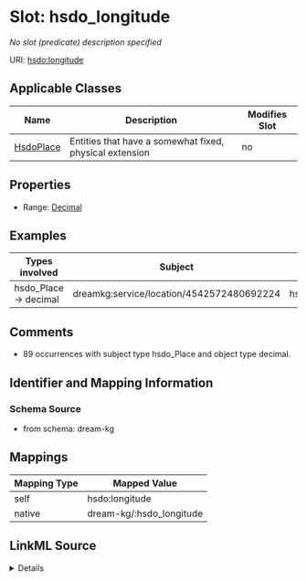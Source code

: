 

# Slot: hsdo_longitude


_No slot (predicate) description specified_





URI: [hsdo:longitude](http://schema.org/longitude)



<!-- no inheritance hierarchy -->





## Applicable Classes

| Name | Description | Modifies Slot |
| --- | --- | --- |
| [HsdoPlace](HsdoPlace.md) | Entities that have a somewhat fixed, physical extension |  no  |







## Properties

* Range: [Decimal](Decimal.md)






## Examples

| Types involved | Subject | Predicate | Object |
| --- | --- | --- | --- |
| hsdo_Place → decimal | dreamkg:service/location/4542572480692224 | hsdo:longitude | -75.239064 |


## Comments

* 89 occurrences with subject type hsdo_Place and object type decimal.

## Identifier and Mapping Information







### Schema Source


* from schema: dream-kg




## Mappings

| Mapping Type | Mapped Value |
| ---  | ---  |
| self | hsdo:longitude |
| native | dream-kg/:hsdo_longitude |




## LinkML Source

<details>
```yaml
name: hsdo_longitude
description: No slot (predicate) description specified
comments:
- 89 occurrences with subject type hsdo_Place and object type decimal.
examples:
- description: hsdo_Place → decimal
  object:
    example_object: '-75.239064'
    example_object_type: decimal
    example_predicate: hsdo:longitude
    example_subject: dreamkg:service/location/4542572480692224
    example_subject_type: hsdo_Place
from_schema: dream-kg
rank: 1000
slot_uri: hsdo:longitude
alias: hsdo_longitude
domain_of:
- hsdo_Place
range: decimal

```
</details>